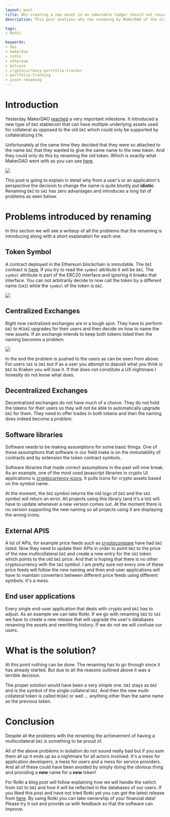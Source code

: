 ```yaml
---
layout: post
title: Why creating a new asset in an immutable ledger should not reuse an old name
description: This post analyzes why the renaming by MakerDAO of the old DAI to SAI in the immutable Ethereum ledger is a mistake and what does Rotki do in order to support the renaming of DAI to SAI and the new Multi-collateral DAI.

tags:
- Rotki

keywords:
- dai
- makerdao
- rotki
- ethereum
- bitcoin
- cryptocurrency-portfolio-tracker
- portfolio-tracking
- asset-renaming
---
```



# Introduction

Yesterday MakerDAO [reached](https://blog.makerdao.com/multi-collateral-dai-is-live/) a very important milestone. It introduced a new type of `DAI` stablecoin that can have multiple underlying assets used for collateral as opposed to the old `DAI` which could only be supported by collateralizing `ETH`.

Unfortunately at the same time they decided that they were so attached to the name `DAI` that they wanted to give the same name to the new token. And they could only do this by renaming the old token. Which is exactly what MakerDAO went with as you can see [here](https://blog.makerdao.com/what-to-expect-with-the-launch-of-multi-collateral-dai/).

<img class="post_image_not_set_size with_border" src="{{'/public/post4/maker_new_terminology.jpg' | relative_url}}" />

This post is going to explain in detail why from a user's or an application's perspective the decision to change the name is quite bluntly put **idiotic**. Renaming  `DAI` to `SAI` has zero advantages and introduces a long list of problems as seen below.


# Problems introduced by renaming

In this section we will see a writeup of all the problems that the renaming is introducing along with a short explanation for each one.

## Token Symbol

A contract deployed in the Ethereum blockchain is immutable. The `DAI` contract is [here](https://etherscan.io/address/0x89d24A6b4CcB1B6fAA2625fE562bDD9a23260359#readContract). If you try to read the `symbol` attribute it will be `DAI`. The `symbol` attribute is part of the ERC20 interface and ignoring it breaks that interface. You can not arbitrarily decide to now call the token by a different name (`SAI`) while the `symbol` of the token is `DAI`.

<img class="post_image_not_set_size with_border" src="{{'/public/post4/dai_symbol.png' | relative_url}}" />

## Centralized Exchanges

Right now centralized exchanges are in a tough spot. They have to perform `DAI` to `MCDAI` upgrades for their users and then decide on how to name the new assets. If an exchange intends to keep both tokens listed then the naming becomes a problem.

<img class="post_image_not_set_size with_border" src="{{'/public/post4/kraken_deposit.png' | relative_url}}" />

In the end the problem is pushed to the users as can be seen from above. For users `SAI` is `DAI` but if as a user you attempt to deposit what you think is `DAI` to Kraken you will lose it. If that does not constitute a UX nightmare I honestly do not know what does.

## Decentralized Exchanges

Decentralized exchanges do not have much of a choice. They do not hold the tokens for their users so they will not be able to automatically upgrade `DAI` for them. They need to offer trades in both tokens and then the naming does indeed become a problem.

## Software libraries

Software needs to be making assumptions for some basic things. One of these assumptions that software in our field make is on the immutability of contracts and by extension the token contract symbols.

Software libraries that made correct assumptions in the past will now break.
As an example, one of the most used javascript libraries in crypto UI applications is [cryptocurrency-icons](https://github.com/atomiclabs/cryptocurrency-icons). It pulls icons for crypto assets based on the symbol name.

At the moment, the `DAI` symbol returns the old logo of `DAI` and the `SAI` symbol will return an error. All projects using this library (and it's a lot) will have to update whenever a new version comes out. At the moment there is no version supporting the new naming so all projects using it are displaying the wrong icons.

## External APIS

A lot of APIs, for example price feeds such as [cryptocompare](https://www.cryptocompare.com/coins/dai/overview) have had `DAI` listed. Now they need to update their APIs in order to point `DAI` to the price of the new multicollateral `DAI` and create a new entry for the `SAI` token which points to the old `DAI` price. And that is hoping that there is no other cryptocurrency with the `SAI` symbol. I am pretty sure not every one of these price feeds will follow the new naming and then end-user applications will have to maintain converters between different price feeds using different symbols. It's a mess.

## End user applications

Every single end-user application that deals with crypto and `DAI` has to adjust. As an example we can take Rotki. If we go with renaming `DAI` to `SAI` we have to create a new release that will upgrade the user's databases renaming the assets and rewritting history. If we do not we will confuse our users.

# What is the solution?

At this point nothing can be done. The renaming has to go through since it has already started. But due to all the reasons outlined above it was a terrible decision.

The proper solution would have been a very simple one. `DAI` stays as `DAI` and is the symbol of the single collateral `DAI`. And then the new multi-collateral token is called `MCDAI` or well ... anything other than the same name as the previous token.

# Conclusion

Despite all the problems with the renaming the achievement of having a multicollateral `DAI` is something to be proud of.

All of the above problems in isolation do not sound really bad but if you sum them all up it ends up as a nightmare for all actors involved. It's a mess for application developers, a mess for users and a mess for service providers. And all of these could have been avoided by simply doing the obvious thing and providing a **new** name for a **new** token!

For Rotki a blog post will follow explaining how we will handle the switch from `SAI` to `DAI` and how it will be reflected in the databases of our users. If you liked this post and have not tried Rotki yet you can get the latest release from [here](https://github.com/rotki/rotki/releases). By using Rotki you can take ownership of your financial data! Please try it out and provide us with feedback so that the software can improve.

